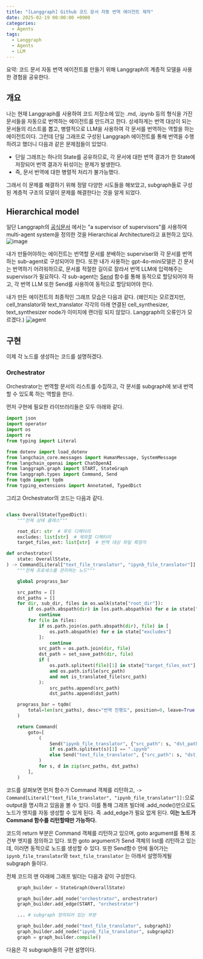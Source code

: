 ```yaml
---
title: "[Langgraph] Github 코드 문서 자동 번역 에이전트 제작"
date: 2025-02-19 00:00:00 +0900
categories:
  - Agents
tags:
  - Langgraph
  - Agents
  - LLM
---
```


요약: 코드 문서 자동 번역 에이전트를 만들기 위해 Langgraph의 계층적 모델을 사용한 경험을 공유한다.

## 개요
나는 현재 Langgraph를 사용하여 코드 저장소에 있는 .md, .ipynb 등의 형식을 가진 문서들을 자동으로 번역하는 에이전트를 만드려고 한다. 상세하게는 번역 대상이 되는 문서들의 리스트를 뽑고, 병렬적으로 LLM을 사용하여 각 문서를 번역하는 역할을 하는 에이전트이다. 그런데 단일 그래프로 구성된 Langgraph 에이전트를 통해 번역을 수행하려고 했더니 다음과 같은 문제점들이 있었다.

- 단일 그래프는 하나의 State를 공유하므로, 각 문서에 대한 번역 결과가 한 State에 저장되어 번역 결과가 뒤섞이는 문제가 발생한다.
- 즉, 문서 번역에 대한 병렬적 처리가 불가능했다.

그래서 이 문제를 해결하기 위해 정말 다양한 시도들을 해보았고, subgraph들로 구성된 계층적 구조의 모델이 문제를 해결한다는 것을 알게 되었다.

## Hierarchical model

일단 Langgraph의 [공식문서](https://langchain-ai.github.io/langgraph/concepts/multi_agent/#multi-agent-architectures) 에서는 "a supervisor of supervisors"를 사용하여 multi-agent system을 정의한 것을 Hierarchical Architecture라고 표현하고 있다.
![image](https://github.com/user-attachments/assets/e6e638ac-f542-4299-ae89-15b1637d96bb)

내가 만들어야하는 에이전트는 번역할 문서를 분배하는 superviser와 각 문서를 번역하는 sub-agent로 구성되어야 한다. 또한 내가 사용하는 gpt-4o-mini모델은 긴 문서는 번역하기 어려워하므로, 문서를 적절한 길이로 잘라서 번역 LLM에 입력해주는 supervisor가 필요하다. 각 sub-agent는 [Send](https://langchain-ai.github.io/langgraph/concepts/low_level/#send) 함수를 통해 동적으로 할당되어야 하고, 각 번역 LLM 또한 Send를 사용하여 동적으로 할당되어야 한다.

내가 만든 에이전트의 최종적인 그래프 모습은 다음과 같다. (왜인지는 모르겠지만, cell_translator와 text_translator 각각의 아래 연결된 cell_synthesizer, text_synthesizer node가 이미지에 랜더링 되지 않았다. Langgraph의 오류인가 모르겠다.)
![agent](https://github.com/user-attachments/assets/db29b773-71a2-4a16-a004-c09d46d96154)

## 구현

이제 각 노드를 생성하는 코드를 설명하겠다.

### Orchestrator

Orchestrator는 번역할 문서의 리스트를 수집하고, 각 문서를 subgraph에 보내 번역할 수 있도록 하는 역할을 한다.

먼저 구현에 필요한 라이브러리들은 모두 아래와 같다.

```python
import json
import operator
import os
import re
from typing import Literal

from dotenv import load_dotenv
from langchain_core.messages import HumanMessage, SystemMessage
from langchain_openai import ChatOpenAI
from langgraph.graph import START, StateGraph
from langgraph.types import Command, Send
from tqdm import tqdm
from typing_extensions import Annotated, TypedDict
```

그리고 Orchestrator의 코드는 다음과 같다.

```python

class OverallState(TypedDict):
    """전체 상태 클래스"""

    root_dir: str  # 루트 디렉터리
    excludes: list[str]  # 제외할 디렉터리
    target_files_ext: list[str]  # 번역 대상 파일 확장자

def orchestrator(
    state: OverallState,
) -> Command[Literal["text_file_translator", "ipynb_file_translator"]]:
    """전체 프로세스를 관리하는 노드"""

    global prograss_bar

    src_paths = []
    dst_paths = []
    for dir, sub_dir, files in os.walk(state["root_dir"]):
        if os.path.abspath(dir) in [os.path.abspath(e) for e in state["excludes"]]:
            continue
        for file in files:
            if os.path.join(os.path.abspath(dir), file) in [
                os.path.abspath(e) for e in state["excludes"]
            ]:
                continue
            src_path = os.path.join(dir, file)
            dst_path = set_save_path(dir, file)
            if (
                os.path.splitext(file)[1] in state["target_files_ext"]
                and os.path.isfile(src_path)
                and not is_translated_file(src_path)
            ):
                src_paths.append(src_path)
                dst_paths.append(dst_path)

    prograss_bar = tqdm(
        total=len(src_paths), desc="번역 진행도", position=0, leave=True
    )

    return Command(
        goto=[
            (
                Send("ipynb_file_translator", {"src_path": s, "dst_path": d})
                if os.path.splitext(s)[1] == ".ipynb"
                else Send("text_file_translator", {"src_path": s, "dst_path": d})
            )
            for s, d in zip(src_paths, dst_paths)
        ],
    )
```

코드를 살펴보면 먼저 함수가 Command 객체를 리턴하고, `-> Command[Literal["text_file_translator", "ipynb_file_translator"]]:`으로 output을 명시하고 있음을 볼 수 있다. 이를 통해 그래프 빌더에 .add_node()만으로도 노드가 엣지를 자동 생성할 수 있게 된다. 즉 .add_edge가 필요 없게 된다. **이는 노드가 Command 함수를 리턴할때만 가능하다.**

코드의 return 부분은 Command 객체를 리턴하고 있으며, goto argument를 통해 조건부 엣지를 정의하고 있다. 또한 goto argument가 Send 객체의 list를 리턴하고 있는데, 이러면 동적으로 노드를 생성할 수 있다. 또한 Send함수 안에 들어가는 `ipynb_file_translator`와 `text_file_translator` 는 아래서 설명하게될 subgraph 들이다.

전체 코드의 맨 아래에 그래프 빌더는 다음과 같이 구성한다.

```python
    graph_builder = StateGraph(OverallState)

    graph_builder.add_node("orchestrator", orchestrator)
    graph_builder.add_edge(START, "orchestrator")

    ... # subgraph 정의되어 있는 부분

    graph_builder.add_node("text_file_translator", subgraph1)
    graph_builder.add_node("ipynb_file_translator", subgraph2)
    graph = graph_builder.compile()
```

다음은 각 subgraph들의 구현 설명이다.
